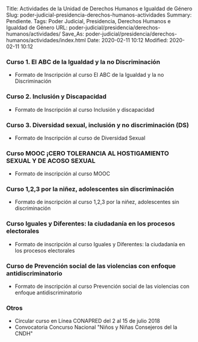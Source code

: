 Title: Actividades de la Unidad de Derechos Humanos e Igualdad de Género
Slug: poder-judicial-presidencia-derechos-humanos-actividades
Summary: Pendiente.
Tags: Poder Judicial, Presidencia, Derechos Humanos e Igualdad de Género
URL: poder-judicial/presidencia/derechos-humanos/actividades/
Save_As: poder-judicial/presidencia/derechos-humanos/actividades/index.html
Date: 2020-02-11 10:12
Modified: 2020-02-11 10:12


### Curso 1. El ABC de la Igualdad y la no Discriminación

* Formato de Inscripción al curso El ABC de la Igualdad y la no Discriminación

### Curso 2. Inclusión y Discapacidad

* Formato de Inscripción al curso Inclusión y discapacidad

### Curso 3. Diversidad sexual, inclusión y no discriminación (DS)

* Formato de Inscripción al curso de Diversidad Sexual

### Curso MOOC ¡CERO TOLERANCIA AL HOSTIGAMIENTO SEXUAL Y DE ACOSO SEXUAL

* Formato de inscripción al curso MOOC

### Curso 1,2,3 por la niñez, adolescentes sin discriminación

* Formato de inscripción al curso 1,2,3 por la niñez, adolescentes sin discriminación

### Curso Iguales y Diferentes: la ciudadanía en los procesos electorales

* Formato de inscripción al curso Iguales y Diferentes: la ciudadanía en los procesos electorales

### Curso de Prevención social de las violencias con enfoque antidiscriminatorio

* Formato de inscripción al curso Prevención social de las violencias con enfoque antidiscriminatorio

### Otros

* Circular curso en Línea CONAPRED del 2 al 15 de julio 2018
* Convocatoria Concurso Nacional "Niños y Niñas Consejeros del la CNDH"
